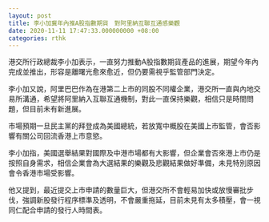 ```yaml
---
layout: post
title: 李小加冀年內推A股指數期貨　對阿里納互聯互通感樂觀
date: 2020-11-11 17:47:33.000000000 +08:00
categories: rthk
---
```


港交所行政總裁李小加表示，一直努力推動A股指數期貨產品的進展，期望今年內完成並推出，形容是離曙光愈來愈近，但仍要需視乎監管部門決定。

李小加又說，阿里巴巴作為在港第二上市的同股不同權企業，港交所一直與內地交易所溝通，希望將阿里納入互聯互通機制，對此一直保持樂觀，相信只是時間問題，但目前未有新進展。

市場預期一旦民主黨的拜登成為美國總統，若放寬中概股在美國上市監管，會否影響有關公司回流香港上市意慾。

李小加指，美國選舉結果對國際及中港市場都有大影響，但企業會否來港上市仍是按照自身需求，相信企業會為大選結果的樂觀及悲觀結果做好準備，未見特別原因會令香港市場受影響。

他又提到，最近提交上市申請的數量巨大，但港交所不會輕易加快或放慢審批步伐，強調新股發行程序標準及透明，不會嚴重拖延，目前未見有太多積壓，會一視同仁配合申請的發行人時間表。
